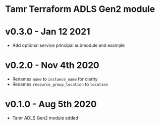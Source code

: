 # Tamr Terraform ADLS Gen2 module

# v0.3.0 - Jan 12 2021
* Add optional service principal submodule and example

# v0.2.0 - Nov 4th 2020
* Renames `name` to `instance_name` for clarity
* Renames `resource_group_location` to `location`

# v0.1.0 - Aug 5th 2020
* Tamr ADLS Gen2 module added

